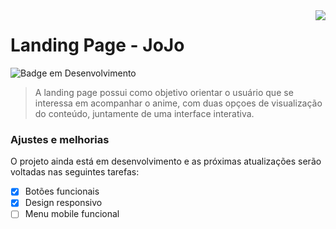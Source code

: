 <img align="right" src="https://user-images.githubusercontent.com/108842368/195401877-d1e420a5-8093-44fc-8ab3-e387294ee190.png">

# Landing Page - JoJo

![Badge em Desenvolvimento](http://img.shields.io/static/v1?label=STATUS&message=EM%20DESENVOLVIMENTO&color=purple&style=for-the-badge)

> A landing page possui como objetivo orientar o usuário que se interessa em acompanhar o anime, com duas opçoes de visualização do conteúdo, juntamente de uma interface interativa.

### Ajustes e melhorias

O projeto ainda está em desenvolvimento e as próximas atualizações serão voltadas nas seguintes tarefas:

- [x] Botões funcionais
- [x] Design responsivo
- [ ] Menu mobile funcional
